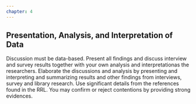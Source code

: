 ```yaml
---
chapter: 4
---
```


## Presentation, Analysis, and Interpretation of Data

Discussion must be data-based. Present all findings and discuss interview and survey results together with your own analysis and interpretationas the researchers. Elaborate the discussions and analysis by presenting and interpreting and summarizing results and other findings from interviews, survey and library research. Use significant details from the references found in the RRL. You may confirm or reject contentions by providing strong evidences.